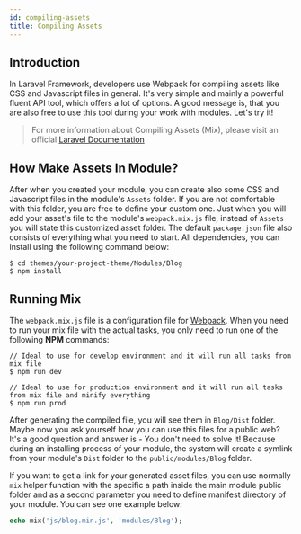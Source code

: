 ```yaml
---
id: compiling-assets
title: Compiling Assets
---
```


## Introduction

In Laravel Framework, developers use Webpack for compiling assets like CSS and Javascript files in general. It's very simple
and mainly a powerful fluent API tool, which offers a lot of options. A good message is, that you are also free to use this tool
during your work with modules. Let's try it!

> For more information about Compiling Assets (Mix), please visit an official [Laravel Documentation](https://laravel.com/docs/5.8/mix)

## How Make Assets In Module?

After when you created your module, you can create also some CSS and Javascript files in the module's `Assets` folder. If you are not comfortable with this folder, 
you are free to define your custom one. Just when you will add your asset's file to the module's `webpack.mix.js` file, instead of `Assets` you will state this customized asset folder. 
The default `package.json` file also consists of everything what you need to start. All dependencies, you can install using
the following command below:

```text 
$ cd themes/your-project-theme/Modules/Blog
$ npm install
```

## Running Mix

The `webpack.mix.js` file is a configuration file for [Webpack](https://webpack.js.org/). When you need to run your mix file with the actual tasks,
you only need to run one of the following **NPM** commands:

```text
// Ideal to use for develop environment and it will run all tasks from mix file
$ npm run dev

// Ideal to use for production environment and it will run all tasks from mix file and minify everything
$ npm run prod
```

After generating the compiled file, you will see them in `Blog/Dist` folder. Maybe now you ask yourself how you can use this files
for a public web? It's a good question and answer is - You don't need to solve it! Because during an installing process of your module, the system will
create a symlink from your module's `Dist` folder to the `public/modules/Blog` folder.

If you want to get a link for your generated asset files, you can use normally `mix` helper function with the specific a path inside the main module public folder
and as a second parameter you need to define manifest directory of your module. You can see one example below:

```php
echo mix('js/blog.min.js', 'modules/Blog');
```
